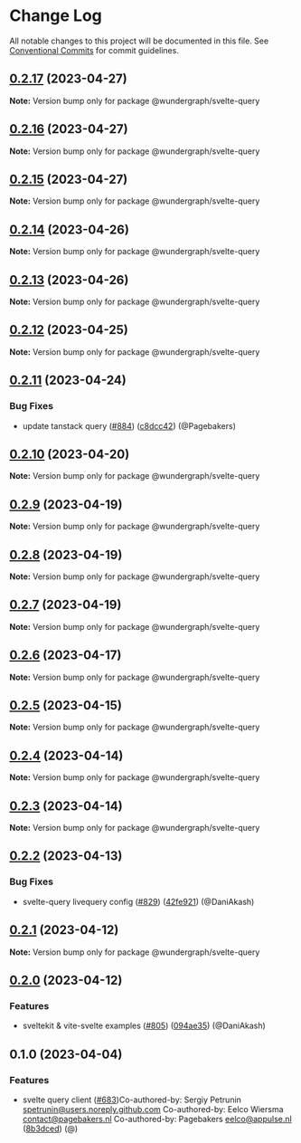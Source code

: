 # Change Log

All notable changes to this project will be documented in this file.
See [Conventional Commits](https://conventionalcommits.org) for commit guidelines.

## [0.2.17](https://github.com/wundergraph/wundergraph/compare/@wundergraph/svelte-query@0.2.16...@wundergraph/svelte-query@0.2.17) (2023-04-27)

**Note:** Version bump only for package @wundergraph/svelte-query

## [0.2.16](https://github.com/wundergraph/wundergraph/compare/@wundergraph/svelte-query@0.2.15...@wundergraph/svelte-query@0.2.16) (2023-04-27)

**Note:** Version bump only for package @wundergraph/svelte-query

## [0.2.15](https://github.com/wundergraph/wundergraph/compare/@wundergraph/svelte-query@0.2.14...@wundergraph/svelte-query@0.2.15) (2023-04-27)

**Note:** Version bump only for package @wundergraph/svelte-query

## [0.2.14](https://github.com/wundergraph/wundergraph/compare/@wundergraph/svelte-query@0.2.13...@wundergraph/svelte-query@0.2.14) (2023-04-26)

**Note:** Version bump only for package @wundergraph/svelte-query

## [0.2.13](https://github.com/wundergraph/wundergraph/compare/@wundergraph/svelte-query@0.2.12...@wundergraph/svelte-query@0.2.13) (2023-04-26)

**Note:** Version bump only for package @wundergraph/svelte-query

## [0.2.12](https://github.com/wundergraph/wundergraph/compare/@wundergraph/svelte-query@0.2.11...@wundergraph/svelte-query@0.2.12) (2023-04-25)

**Note:** Version bump only for package @wundergraph/svelte-query

## [0.2.11](https://github.com/wundergraph/wundergraph/compare/@wundergraph/svelte-query@0.2.10...@wundergraph/svelte-query@0.2.11) (2023-04-24)

### Bug Fixes

* update tanstack query ([#884](https://github.com/wundergraph/wundergraph/issues/884)) ([c8dcc42](https://github.com/wundergraph/wundergraph/commit/c8dcc42526af696df2636b7e861c227feb03a872)) (@Pagebakers)

## [0.2.10](https://github.com/wundergraph/wundergraph/compare/@wundergraph/svelte-query@0.2.9...@wundergraph/svelte-query@0.2.10) (2023-04-20)

**Note:** Version bump only for package @wundergraph/svelte-query

## [0.2.9](https://github.com/wundergraph/wundergraph/compare/@wundergraph/svelte-query@0.2.8...@wundergraph/svelte-query@0.2.9) (2023-04-19)

**Note:** Version bump only for package @wundergraph/svelte-query

## [0.2.8](https://github.com/wundergraph/wundergraph/compare/@wundergraph/svelte-query@0.2.7...@wundergraph/svelte-query@0.2.8) (2023-04-19)

**Note:** Version bump only for package @wundergraph/svelte-query

## [0.2.7](https://github.com/wundergraph/wundergraph/compare/@wundergraph/svelte-query@0.2.6...@wundergraph/svelte-query@0.2.7) (2023-04-19)

**Note:** Version bump only for package @wundergraph/svelte-query

## [0.2.6](https://github.com/wundergraph/wundergraph/compare/@wundergraph/svelte-query@0.2.5...@wundergraph/svelte-query@0.2.6) (2023-04-17)

**Note:** Version bump only for package @wundergraph/svelte-query

## [0.2.5](https://github.com/wundergraph/wundergraph/compare/@wundergraph/svelte-query@0.2.4...@wundergraph/svelte-query@0.2.5) (2023-04-15)

**Note:** Version bump only for package @wundergraph/svelte-query

## [0.2.4](https://github.com/wundergraph/wundergraph/compare/@wundergraph/svelte-query@0.2.3...@wundergraph/svelte-query@0.2.4) (2023-04-14)

**Note:** Version bump only for package @wundergraph/svelte-query

## [0.2.3](https://github.com/wundergraph/wundergraph/compare/@wundergraph/svelte-query@0.2.2...@wundergraph/svelte-query@0.2.3) (2023-04-14)

**Note:** Version bump only for package @wundergraph/svelte-query

## [0.2.2](https://github.com/wundergraph/wundergraph/compare/@wundergraph/svelte-query@0.2.1...@wundergraph/svelte-query@0.2.2) (2023-04-13)

### Bug Fixes

* svelte-query livequery config ([#829](https://github.com/wundergraph/wundergraph/issues/829)) ([42fe921](https://github.com/wundergraph/wundergraph/commit/42fe9219ae7bcd9dd87ce56b298bf57b2bbbcd2c)) (@DaniAkash)

## [0.2.1](https://github.com/wundergraph/wundergraph/compare/@wundergraph/svelte-query@0.2.0...@wundergraph/svelte-query@0.2.1) (2023-04-12)

**Note:** Version bump only for package @wundergraph/svelte-query

## [0.2.0](https://github.com/wundergraph/wundergraph/compare/@wundergraph/svelte-query@0.1.0...@wundergraph/svelte-query@0.2.0) (2023-04-12)

### Features

* sveltekit & vite-svelte examples ([#805](https://github.com/wundergraph/wundergraph/issues/805)) ([094ae35](https://github.com/wundergraph/wundergraph/commit/094ae35d0b1fc3acd2aca2b952309367876c73d4)) (@DaniAkash)

## 0.1.0 (2023-04-04)

### Features

* svelte query client ([#683](https://github.com/wundergraph/wundergraph/issues/683))Co-authored-by: Sergiy Petrunin <spetrunin@users.noreply.github.com> Co-authored-by: Eelco Wiersma <contact@pagebakers.nl> Co-authored-by: Pagebakers <eelco@appulse.nl> ([8b3dced](https://github.com/wundergraph/wundergraph/commit/8b3dced965c7da47a31edd852ca1416e34d570fb)) (@)
